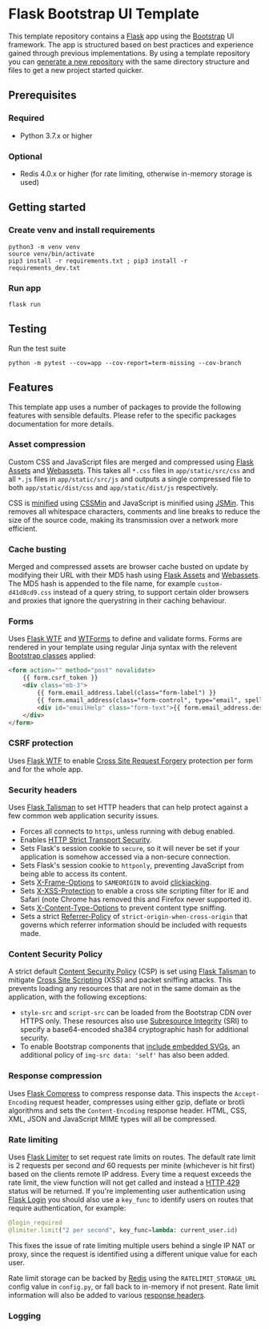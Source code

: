 # Flask Bootstrap UI Template

This template repository contains a [Flask](https://flask.palletsprojects.com) app using the [Bootstrap](https://getbootstrap.com) UI framework. The app is structured based on best practices and experience gained through previous implementations. By using a template repository you can [generate a new repository](https://github.com/MashSoftware/flask-bootstrap-ui/generate) with the same directory structure and files to get a new project started quicker.

## Prerequisites

### Required

- Python 3.7.x or higher

### Optional

- Redis 4.0.x or higher (for rate limiting, otherwise in-memory storage is used)

## Getting started

### Create venv and install requirements

```shell
python3 -m venv venv
source venv/bin/activate
pip3 install -r requirements.txt ; pip3 install -r requirements_dev.txt
```

### Run app

```shell
flask run
```

## Testing

Run the test suite

```shell
python -m pytest --cov=app --cov-report=term-missing --cov-branch
```

## Features

This template app uses a number of packages to provide the following features with sensible defaults. Please refer to the specific packages documentation for more details.

### Asset compression

Custom CSS and JavaScript files are merged and compressed using [Flask Assets](https://flask-assets.readthedocs.io/en/latest/) and [Webassets](https://webassets.readthedocs.io/en/latest/). This takes all `*.css` files in `app/static/src/css` and all `*.js` files in `app/static/src/js` and outputs a single compressed file to both `app/static/dist/css` and `app/static/dist/js` respectively.

CSS is [minified](https://en.wikipedia.org/wiki/Minification_(programming)) using [CSSMin](https://github.com/zacharyvoase/cssmin) and JavaScript is minified using [JSMin](https://github.com/tikitu/jsmin/). This removes all whitespace characters, comments and line breaks to reduce the size of the source code, making its transmission over a network more efficient.

### Cache busting

Merged and compressed assets are browser cache busted on update by modifying their URL with their MD5 hash using [Flask Assets](https://flask-assets.readthedocs.io/en/latest/) and [Webassets](https://webassets.readthedocs.io/en/latest/). The MD5 hash is appended to the file name, for example `custom-d41d8cd9.css` instead of a query string, to support certain older browsers and proxies that ignore the querystring in their caching behaviour.

### Forms

Uses [Flask WTF](https://flask-wtf.readthedocs.io/en/stable/) and [WTForms](https://wtforms.readthedocs.io) to define and validate forms. Forms are rendered in your template using regular Jinja syntax with the relevent [Bootstrap classes](https://getbootstrap.com/docs/5.0/forms/overview/) applied:

```html
<form action="" method="post" novalidate>
    {{ form.csrf_token }}
    <div class="mb-3">
        {{ form.email_address.label(class="form-label") }}
        {{ form.email_address(class="form-control", type="email", spellcheck="false", autocomplete="email") }}
        <div id="emailHelp" class="form-text">{{ form.email_address.description }}</div>
    </div>       
</form>
```

### CSRF protection

Uses [Flask WTF](https://flask-wtf.readthedocs.io/en/stable/) to enable [Cross Site Request Forgery](https://en.wikipedia.org/wiki/Cross-site_request_forgery) protection per form and for the whole app.

### Security headers

Uses [Flask Talisman](https://github.com/GoogleCloudPlatform/flask-talisman) to set HTTP headers that can help protect against a few common web application security issues.

- Forces all connects to `https`, unless running with debug enabled.
- Enables [HTTP Strict Transport Security](https://developer.mozilla.org/en-US/docs/Web/HTTP/Headers/Strict-Transport-Security).
- Sets Flask's session cookie to `secure`, so it will never be set if your application is somehow accessed via a non-secure connection.
- Sets Flask's session cookie to `httponly`, preventing JavaScript from being able to access its content.
- Sets [X-Frame-Options](https://developer.mozilla.org/en-US/docs/Web/HTTP/Headers/X-Frame-Options) to `SAMEORIGIN` to avoid [clickjacking](https://en.wikipedia.org/wiki/Clickjacking).
- Sets [X-XSS-Protection](https://developer.mozilla.org/en-US/docs/Web/HTTP/Headers/X-XSS-Protection) to enable a cross site scripting filter for IE and Safari (note Chrome has removed this and Firefox never supported it).
- Sets [X-Content-Type-Options](https://developer.mozilla.org/en-US/docs/Web/HTTP/Headers/X-Content-Type-Options) to prevent content type sniffing.
- Sets a strict [Referrer-Policy](https://developer.mozilla.org/en-US/docs/Web/HTTP/Headers/Referrer-Policy) of `strict-origin-when-cross-origin` that governs which referrer information should be included with requests made.

### Content Security Policy

A strict default [Content Security Policy](https://developer.mozilla.org/en-US/docs/Web/HTTP/CSP) (CSP) is set using [Flask Talisman](https://github.com/GoogleCloudPlatform/flask-talisman) to mitigate [Cross Site Scripting](https://developer.mozilla.org/en-US/docs/Web/Security/Types_of_attacks#cross-site_scripting_xss) (XSS) and packet sniffing attacks. This prevents loading any resources that are not in the same domain as the application, with the following exceptions:

- `style-src` and `script-src` can be loaded from the Bootstrap CDN over HTTPS only. These resources also use [Subresource Integrity](https://developer.mozilla.org/en-US/docs/Web/Security/Subresource_Integrity) (SRI) to specify a base64-encoded sha384 cryptographic hash for additional security.
- To enable Bootstrap components that [include embedded SVGs](https://getbootstrap.com/docs/5.0/customize/overview/#csps-and-embedded-svgs), an additional policy of `img-src data: 'self'` has also been added.

### Response compression

Uses [Flask Compress](https://github.com/colour-science/flask-compress) to compress response data. This inspects the `Accept-Encoding` request header, compresses using either gzip, deflate or brotli algorithms and sets the `Content-Encoding` response header. HTML, CSS, XML, JSON and JavaScript MIME types will all be compressed.

### Rate limiting

Uses [Flask Limiter](https://flask-limiter.readthedocs.io/en/stable/) to set request rate limits on routes. The default rate limit is 2 requests per second _and_ 60 requests per minite (whichever is hit first) based on the clients remote IP address. Every time a request exceeds the rate limit, the view function will not get called and instead a [HTTP 429](https://developer.mozilla.org/en-US/docs/Web/HTTP/Status/429) status will be returned. If you're implementing user authentication using [Flask Login](https://flask-login.readthedocs.io/en/latest/) you should also use a `key_func` to identify users on routes that require authentication, for example:

```python
@login_required
@limiter.limit("2 per second", key_func=lambda: current_user.id)
```

This fixes the issue of rate limiting multiple users behind a single IP NAT or proxy, since the request is identified using a different unique value for each user.

Rate limit storage can be backed by [Redis](https://redis.io/) using the `RATELIMIT_STORAGE_URL` config value in `config.py`, or fall back to in-memory if not present. Rate limit information will also be added to various [response headers](https://flask-limiter.readthedocs.io/en/stable/#rate-limiting-headers).

### Logging
